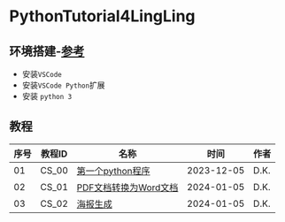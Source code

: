 # PythonTutorial4LingLing

## 环境搭建-[参考](https://www.runoob.com/python3/python-vscode-setup.html)
- 安装`VSCode`
- 安装`VSCode Python`扩展
- 安装 `python 3`
  

## 教程
| 序号 | 教程ID | 名称                                       | 时间       | 作者 |
| ---- | ------ | ------------------------------------------ | ---------- | ---- |
| 01   | CS_00  | [第一个python程序](./CS_00/README.md)      | 2023-12-05 | D.K. |
| 02   | CS_01  | [PDF文档转换为Word文档](./CS_01/README.md) | 2024-01-05 | D.K. |
| 03   | CS_02  | [海报生成](./CS_02/README.md)              | 2024-01-05 | D.K. |
